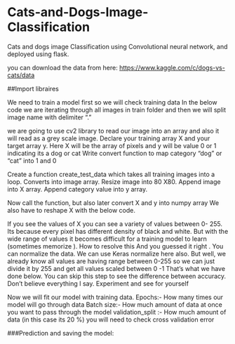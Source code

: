 # Cats-and-Dogs-Image-Classification
Cats and dogs image Classification using Convolutional neural network, and deployed using flask.


you can download the data from here: https://www.kaggle.com/c/dogs-vs-cats/data


##Import libraires


We need to train a model first so we will check training data In the below code we are
iterating through all images in train folder and then we will split image name with delimiter “.”

we are going to use cv2 library to read our image into an array and also it will read as a grey scale image.
Declare your training array X and your target array y. Here X will be the array of pixels and y will be value 0 or 1 
indicating its a dog or cat Write convert function to map category “dog” or “cat” into 1 and 0

Create a function create_test_data which takes all training images into a loop. 
Converts into image array. Resize image into 80 X80. Append image into X array. Append category value into y array.

Now call the function, but also later convert X and y into numpy array We also have to reshape X with the below code.

If you see the values of X you can see a variety of values between 0- 255. Its because every pixel has different density of black and white. But with the wide range of values it becomes difficult for a training model to learn (sometimes memorize ).
How to resolve this And you guessed it right . You can normalize the data. 
We can use Keras normalize here also. But well, we already know all values are having range between 0-255 so we can just divide it by 255 and 
get all values scaled between 0 -1 That’s what we have done below. You can skip this step to see the difference between accuracy. Don’t believe everything I say. Experiment and see for yourself

Now we will fit our model with training data.
Epochs:- How many times our model will go through data
Batch size:- How much amount of data at once you want to pass through the model
validation_split :- How much amount of data (in this case its 20 %) you will need to check cross validation error


###Prediction and saving the model:

